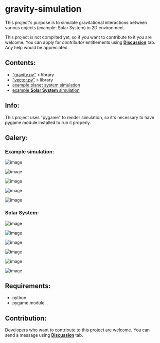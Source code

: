 # gravity-simulation
This project's purpose is to simulate gravitational interactions between various objects (example: Solar System) in 2D environment.

This project is not complited yet, so if you want to contribute to it you are welcome. You can apply for *contributor* entitlements using [**Discussion**](https://github.com/JENOT-ANT/gravity-simulation/discussions) tab. Any help would be appreciated.

## Contents:
- ["gravity.py"](/gravity.py)  > library
- ["vector.py"](/vector.py)   > library
- [example planet system simulation](/temporary-example-planet-system.py)
- [example **Solar System** simulation](/temporary-solar-system-simulation.py)

## Info:
This project uses "pygame" to render simulation, so it's necessary to have pygame module installed to run it properly.

## Galery:

### Example simulation:

![image](https://user-images.githubusercontent.com/107063507/173677003-b7fbab52-4f10-4f12-a162-8100cb24e8a1.png)

![image](https://user-images.githubusercontent.com/107063507/173680537-51d01024-f28b-4c15-b228-29259d91342c.png)

![image](https://user-images.githubusercontent.com/107063507/173674309-7de2bad7-eb6f-4e3f-bb5a-2d221c18f854.png)

![image](https://user-images.githubusercontent.com/107063507/173676892-da669a39-5ce7-4b75-aded-fa648f602e15.png)

![image](https://user-images.githubusercontent.com/107063507/173678917-6f729824-f2b1-4aca-aa30-26fa54b362d3.png)

### Solar System:
![image](https://user-images.githubusercontent.com/107063507/173241143-0732d416-03d7-4a00-b413-d7a58ff59db1.png)

![image](https://user-images.githubusercontent.com/107063507/173243419-0e2e234d-9133-46be-afdb-58d9f96d5921.png)

![image](https://user-images.githubusercontent.com/107063507/173242880-75e45b29-c8f4-4aa6-b706-d2064647df49.png)

![image](https://user-images.githubusercontent.com/107063507/173243492-62944ca9-9da7-4575-84fc-313996b15ed0.png)

![image](https://user-images.githubusercontent.com/107063507/173242789-2a12a07d-50bf-4bca-8280-02f6c29aeb12.png)

![image](https://user-images.githubusercontent.com/107063507/173243674-712b3772-a16e-447f-951c-c3e80c13e9ff.png)


## Requirements:
- python
- pygame module

## Contribution:
Developers who want to contribute to this project are welcome. You can send a message using [**Discussion**](https://github.com/JENOT-ANT/gravity-simulation/discussions) tab.
